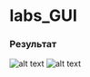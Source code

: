 # labs_GUI
### Результат
![alt text](https://github.com/IlyaOv/labs_GUI/blob/main/img1.bmp)
![alt text](https://github.com/IlyaOv/labs_GUI/blob/main/img2.bmp)
